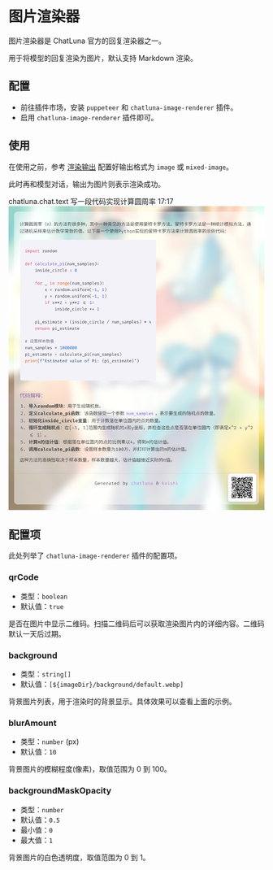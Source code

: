 # 图片渲染器

图片渲染器是 ChatLuna 官方的回复渲染器之一。

用于将模型的回复渲染为图片，默认支持 Markdown 渲染。

## 配置

- 前往插件市场，安装 `puppeteer` 和 `chatluna-image-renderer` 插件。
- 启用 `chatluna-image-renderer` 插件即可。

## 使用

在使用之前，参考 [渲染输出](../../guide/chat-chain/output-mode.md#配置) 配置好输出格式为 `image` 或 `mixed-image`。

此时再和模型对话，输出为图片则表示渲染成功。

<chat-panel>
  <chat-message nickname="User">chatluna.chat.text 写一段代码实现计算圆周率
17:17</chat-message>
  <chat-message nickname="Bot">
   <img src="../../public/images/image-51.png" alt="alt text">
  </chat-message>

</chat-panel>

## 配置项

此处列举了 `chatluna-image-renderer` 插件的配置项。

### qrCode

- 类型：`boolean`
- 默认值：`true`

是否在图片中显示二维码。扫描二维码后可以获取渲染图片内的详细内容。二维码默认一天后过期。

### background

- 类型：`string[]`
- 默认值：`[${imageDir}/background/default.webp]`

背景图片列表，用于渲染时的背景显示。具体效果可以查看上面的示例。

### blurAmount

- 类型：`number` (px)
- 默认值：`10`

背景图片的模糊程度(像素)，取值范围为 0 到 100。

### backgroundMaskOpacity

- 类型：`number`
- 默认值：`0.5`
- 最小值：`0`
- 最大值：`1`

背景图片的白色透明度，取值范围为 0 到 1。
